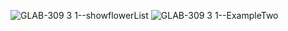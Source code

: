 ![GLAB-309 3 1--showflowerList](https://github.com/user-attachments/assets/86c47fd2-2c6a-45e8-b73c-3425077db6d0)
![GLAB-309 3 1--ExampleTwo](https://github.com/user-attachments/assets/e248d8ef-da03-4e69-9fb8-d1c6d4263f27)
